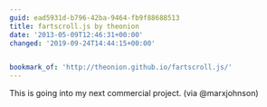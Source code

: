 ```yaml
---
guid: ead5931d-b796-42ba-9464-fb9f88688513
title: fartscroll.js by theonion
date: '2013-05-09T12:46:31+00:00'
changed: '2019-09-24T14:44:15+00:00'


bookmark_of: 'http://theonion.github.io/fartscroll.js/'
---
```



This is going into my next commercial project.  (via @marxjohnson)
